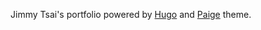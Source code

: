 Jimmy Tsai's portfolio powered by [Hugo](https://gohugo.io/) and [Paige](https://themes.gohugo.io/themes/paige/) theme.
